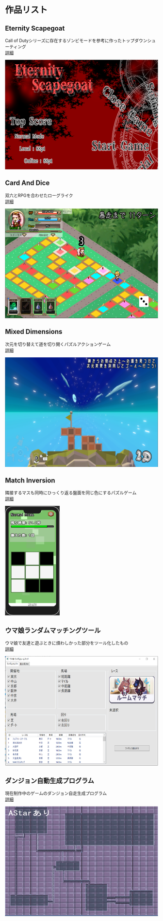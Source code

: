 # 作品リスト
## Eternity Scapegoat  
Call of Dutyシリーズに存在するゾンビモードを参考に作ったトップダウンシューティング  
[詳細](https://github.com/NakaiReo/EternityScapegoat)  
  
<img src="Thumbnails/Eternity_Scapegoat.png" width="640" height="360"><br>



## Card And Dice  
双六とRPGを合わせたローグライク  
[詳細](https://github.com/NakaiReo/CardAndDice)  
  
<img src="Thumbnails/Card_And_Dice.png" width="640" height="360"><br>



## Mixed Dimensions   
次元を切り替えて道を切り開くパズルアクションゲーム  
[詳細](https://github.com/NakaiReo/MixedDimension)  
  
<img src="Thumbnails/Mixed_Dimensions.png" width="640" height="360"><br>



## Match Inversion  
隣接するマスも同時にひっくり返る盤面を同じ色にするパズルゲーム  
[詳細](https://github.com/NakaiReo/MatchInversion)  
  
<img src="Thumbnails/Match_Inversion.png" width="180" height="360"><br>



## ウマ娘ランダムマッチングツール  
ウマ娘で友達と遊ぶときに煩わしかった部分をツール化したもの  
[詳細](https://github.com/NakaiReo/UmaUmume_RandomRoomMatch)  
  
<img src="Thumbnails/Umamusume.png" width="640" height="360"><br>



## ダンジョン自動生成プログラム
現在制作中のゲームのダンジョン自走生成プログラム  
[詳細](https://github.com/NakaiReo/DungeonGenerator)  
  
<img src="Thumbnails/Dungeon_Generator.png" width="640" height="360"><br>
